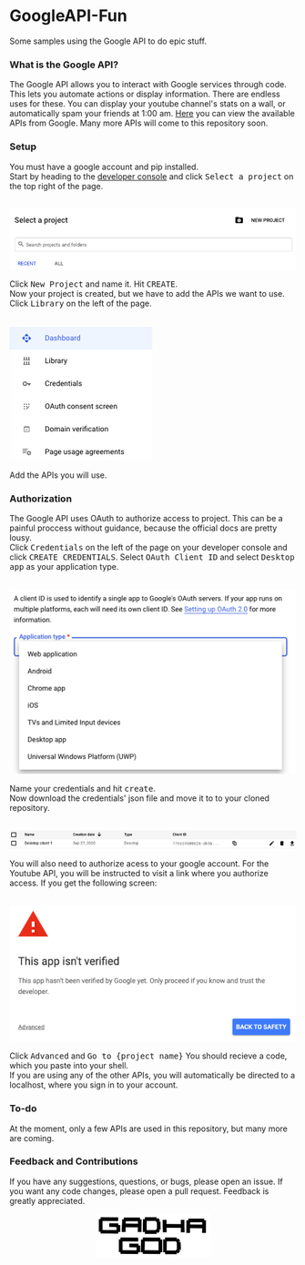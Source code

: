 <h1>GoogleAPI-Fun</h1>
Some samples using the Google API to do epic stuff.

<h3>What is the Google API?</h3>
The Google API allows you to interact with Google services through code. This lets you automate actions or display information. There are endless uses for these. You can display your youtube channel's stats on a wall, or automatically spam your friends at 1:00 am. <a href="https://console.developers.google.com/apis/library?project=pelagic-tracker-290623&folder&organizationId">Here</a> you can view the available APIs from Google. Many more APIs will come to this repository soon.

<h3>Setup</h3>
You must have a google account and pip installed. <br> 
Start by heading to the <a href="https://console.developers.google.com">developer console</a> and click <kbd>Select a project</kbd> on the top right of the page.

<br><img src="images/NewProject.png"><br>

Click <kbd>New Project</kbd> and name it. Hit <kbd>CREATE</kbd>.<br> 
Now your project is created, but we have to add the APIs we want to use. Click <kbd>Library</kbd> on the left of the page.

<br><img src="images/Library.png"><br>

Add the APIs you will use. 

<h3>Authorization</h3>
The Google API uses OAuth to authorize access to project. This can be a painful proccess without guidance, because the official docs are pretty lousy.<br>
Click <kbd>Credentials</kbd> on the left of the page on your developer console and click <kbd>CREATE CREDENTIALS</kbd>. Select <kbd>OAuth Client ID</kbd> and select <kbd>Desktop app</kbd> as your application type.

<br><img src="images/DesktopApp.png"><br>

Name your credentials and hit <kbd>create</kbd>.<br> Now download the credentials' json file and move it to to your cloned repository. <br>

<br><img src="images/DownloadCreds.png"><br>

You will also need to authorize acess to your google account. For the Youtube API, you will be instructed to visit a link where you authorize access. If you get the following screen: 

<br><img src="images/NotVerified.png"><br>

Click <kbd>Advanced</kbd> and <kbd>Go to {project name}</kbd> You should recieve a code, which you paste into your shell.<br>
If you are using any of the other APIs, you will automatically be directed to a localhost, where you sign in to your account.

<h3>To-do</h3>
At the moment, only a few APIs are used in this repository, but many more are coming.

<h3>Feedback and Contributions</h3>
If you have any suggestions, questions, or bugs, please open an issue. If you want any code changes, please open a pull request. Feedback is greatly appreciated.

<p align="center"><a href="http://gadhagod.repl.co/"><img src="images/Logo.png" legnth=40% width=40%></a></p>
